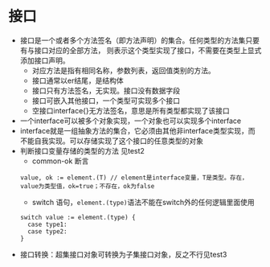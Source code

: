 # 接口
* 接口是一个或者多个方法签名（即方法声明）的集合。任何类型的方法集只要有与接口对应的全部方法，
则表示这个类型实现了接口，不需要在类型上显式添加接口声明。
  * 对应方法是指有相同名称，参数列表，返回值类别的方法。
  * 接口通常以er结尾，是结构体
  * 接口只有方法签名，无实现。接口没有数据字段
  * 接口可嵌入其他接口，一个类型可实现多个接口
  * 空接口interface{}无方法签名，意思是所有类型都实现了该接口
* 一个interface可以被多个对象实现，一个对象也可以实现多个interface
* interface就是一组抽象方法的集合，它必须由其他非interface类型实现，而不能自我实现。可以存储实现了这个接口的任意类型的对象
* 判断接口变量存储的类型的方法 见test2
  * common-ok 断言
  ```
  value, ok := element.(T) // element是interface变量，T是类型。存在，value为类型值，ok=true；不存在，ok为false
  ```
  * switch 语句，`element.(type)`语法不能在switch外的任何逻辑里面使用
  ```
  switch value := element.(type) {
    case type1:
    case type2:
  }
  ```
* 接口转换：超集接口对象可转换为子集接口对象，反之不行见test3


